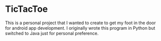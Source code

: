# TicTacToe
This is a personal project that I wanted to create to get my foot in the door for android app development. I originally wrote this program in Python but switched to Java just for personal preference.
